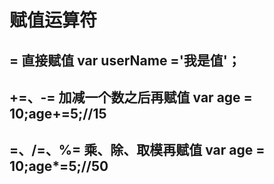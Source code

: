 # 赋值运算符

## =           直接赋值    var userName ='我是值'；

## +=、-=  加减一个数之后再赋值    var age = 10;age+=5;//15

## =、/=、%=  乘、除、取模再赋值    var age = 10;age*=5;//50

